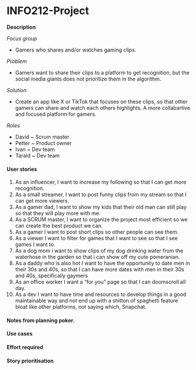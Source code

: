# INFO212-Project

**Description**

*Focus group*
- Gamers who shares and/or watches gaming clips.

*Problem*
- Gamers want to share their clips to a platform to get recognition, but the social media giants does not prioritize them in the algorithm.

*Solution*
- Create an app like X or TikTok that focuses on these clips, so that other gamers can share and watch each 
others highlights. A more collabartive and focused platform for gamers.

*Roles*
- David ~ Scrum master
- Petter ~ Product owner
- Ivan ~ Dev team
- Tarald ~ Dev team

#### User stories

1. As an influencer, I want to increase my following so that I can get more recognition.
2. As a small streamer, I want to post funny clips from my stream so that I can get more viewers.
3. As a gamer dad, I want to show my kids that their old man can still play so that they will play more with me.
4. As a SCRUM master, I want to organize the project most efficient so we can create the best product we can.
5. As a gamer I want to post short clips so other people can see them.
6. As a viewer I want to filter for games that I want to see so that I see games I want to.
7. As a dog mom i want to show clips of my dog drinking water from the waterhose in the garden so that i can show off my cute pomeranian.
8. As a daddy who is also hot I want to have the opportunity to date men in their 30s and 40s, so that I can have more dates with men in their 30s and 40s, specifically gaymers
9. As an office worker I want a “for you” page so that I can doomscroll all day.
10. As a dev I want to have time and resources to develop things in a good maintainable way and not end up with a shitton of spaghetti feature bloat like other platforms, not saying which, Snapchat.

#### Notes from planning poker.

#### Use cases

#### Effort required

#### Story prioritisation